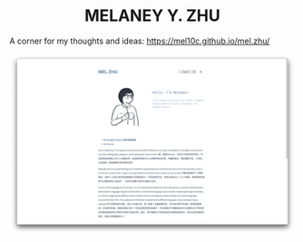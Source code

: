 <h1 align="center"> MELANEY Y. ZHU </h1>

A corner for my thoughts and ideas: https://mel10c.github.io/mel.zhu/

<img src="https://raw.githubusercontent.com/mel10c/image/main/obsidian/20230130152204.png"/>
